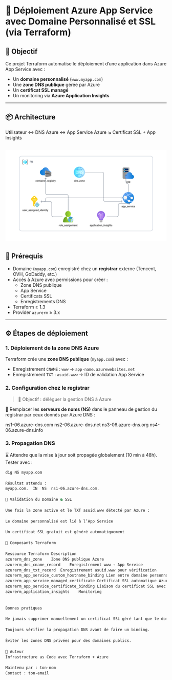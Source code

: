 # 🚀 Déploiement Azure App Service avec Domaine Personnalisé et SSL (via Terraform)

## 🧭 Objectif

Ce projet Terraform automatise le déploiement d’une application dans Azure App Service avec :

- Un **domaine personnalisé** (`www.myapp.com`)
- Une **zone DNS publique** gérée par Azure
- Un **certificat SSL managé**
- Un monitoring via **Azure Application Insights**

---

## 📦 Architecture

Utilisateur ↔ DNS Azure ↔ App Service Azure
↘
Certificat SSL + App Insights

![archi_pictures](screen_shots/Brainboard%20-%20azure-app-service%20(1).png)
---

## 🧱 Prérequis

- Domaine (`myapp.com`) enregistré chez un **registrar** externe (Tencent, OVH, GoDaddy, etc.)
- Accès à Azure avec permissions pour créer :
  - Zone DNS publique
  - App Service
  - Certificats SSL
  - Enregistrements DNS
- Terraform ≥ 1.3  
- Provider `azurerm` ≥ 3.x

---

## ⚙️ Étapes de déploiement

### 1. Déploiement de la zone DNS Azure

Terraform crée une **zone DNS publique** (`myapp.com`) avec :
- Enregistrement `CNAME` : `www` → `app-name.azurewebsites.net`
- Enregistrement `TXT` : `asuid.www` → ID de validation App Service

### 2. Configuration chez le registrar

> 🎯 Objectif : déléguer la gestion DNS à Azure

🔁 Remplacer les **serveurs de noms (NS)** dans le panneau de gestion du registrar par ceux donnés par Azure DNS :

ns1-06.azure-dns.com
ns2-06.azure-dns.net
ns3-06.azure-dns.org
ns4-06.azure-dns.info


### 3. Propagation DNS

⌛ Attendre que la mise à jour soit propagée globalement (10 min à 48h).  
Tester avec :

```bash
dig NS myapp.com

Résultat attendu :
myapp.com.  IN  NS  ns1-06.azure-dns.com.

🔐 Validation du Domaine & SSL

Une fois la zone active et le TXT asuid.www détecté par Azure :

Le domaine personnalisé est lié à l’App Service

Un certificat SSL gratuit est généré automatiquement

📂 Composants Terraform

Ressource Terraform	Description
azurerm_dns_zone	Zone DNS publique Azure
azurerm_dns_cname_record	Enregistrement www → App Service
azurerm_dns_txt_record	Enregistrement asuid.www pour vérification
azurerm_app_service_custom_hostname_binding	Lien entre domaine personnalisé et App
azurerm_app_service_managed_certificate	Certificat SSL automatique Azure
azurerm_app_service_certificate_binding	Liaison du certificat SSL avec le domaine
azurerm_application_insights	Monitoring


Bonnes pratiques

Ne jamais supprimer manuellement un certificat SSL géré tant que le domaine est lié.

Toujours vérifier la propagation DNS avant de faire un binding.

Éviter les zones DNS privées pour des domaines publics.

📎 Auteur
Infrastructure as Code avec Terraform + Azure

Maintenu par : ton-nom
Contact : ton-email